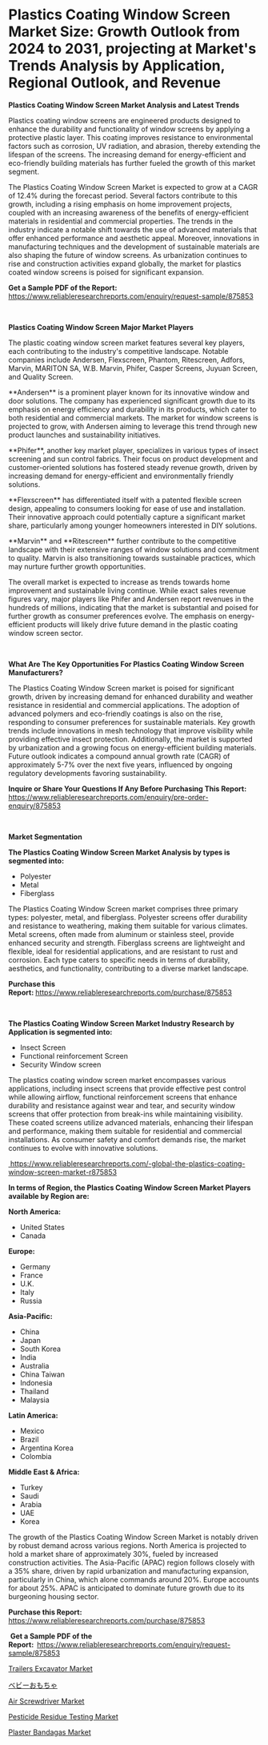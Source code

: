 <p><h1>Plastics Coating Window Screen Market Size: Growth Outlook from 2024 to 2031, projecting at Market's Trends Analysis by Application, Regional Outlook, and Revenue</h1></p><p><strong>Plastics Coating Window Screen Market Analysis and Latest Trends</strong></p>
<p><p>Plastics coating window screens are engineered products designed to enhance the durability and functionality of window screens by applying a protective plastic layer. This coating improves resistance to environmental factors such as corrosion, UV radiation, and abrasion, thereby extending the lifespan of the screens. The increasing demand for energy-efficient and eco-friendly building materials has further fueled the growth of this market segment.</p><p>The Plastics Coating Window Screen Market is expected to grow at a CAGR of 12.4% during the forecast period. Several factors contribute to this growth, including a rising emphasis on home improvement projects, coupled with an increasing awareness of the benefits of energy-efficient materials in residential and commercial properties. The trends in the industry indicate a notable shift towards the use of advanced materials that offer enhanced performance and aesthetic appeal. Moreover, innovations in manufacturing techniques and the development of sustainable materials are also shaping the future of window screens. As urbanization continues to rise and construction activities expand globally, the market for plastics coated window screens is poised for significant expansion.</p></p>
<p><strong>Get a Sample PDF of the Report:&nbsp;</strong> <a href="https://www.reliableresearchreports.com/enquiry/request-sample/875853">https://www.reliableresearchreports.com/enquiry/request-sample/875853</a></p>
<p>&nbsp;</p>
<p><strong>Plastics Coating Window Screen Major Market Players</strong></p>
<p><p>The plastic coating window screen market features several key players, each contributing to the industry's competitive landscape. Notable companies include Andersen, Flexscreen, Phantom, Ritescreen, Adfors, Marvin, MARITON SA, W.B. Marvin, Phifer, Casper Screens, Juyuan Screen, and Quality Screen.</p><p>**Andersen** is a prominent player known for its innovative window and door solutions. The company has experienced significant growth due to its emphasis on energy efficiency and durability in its products, which cater to both residential and commercial markets. The market for window screens is projected to grow, with Andersen aiming to leverage this trend through new product launches and sustainability initiatives.</p><p>**Phifer**, another key market player, specializes in various types of insect screening and sun control fabrics. Their focus on product development and customer-oriented solutions has fostered steady revenue growth, driven by increasing demand for energy-efficient and environmentally friendly solutions.</p><p>**Flexscreen** has differentiated itself with a patented flexible screen design, appealing to consumers looking for ease of use and installation. Their innovative approach could potentially capture a significant market share, particularly among younger homeowners interested in DIY solutions.</p><p>**Marvin** and **Ritescreen** further contribute to the competitive landscape with their extensive ranges of window solutions and commitment to quality. Marvin is also transitioning towards sustainable practices, which may nurture further growth opportunities.</p><p>The overall market is expected to increase as trends towards home improvement and sustainable living continue. While exact sales revenue figures vary, major players like Phifer and Andersen report revenues in the hundreds of millions, indicating that the market is substantial and poised for further growth as consumer preferences evolve. The emphasis on energy-efficient products will likely drive future demand in the plastic coating window screen sector.</p></p>
<p>&nbsp;</p>
<p><strong>What Are The Key Opportunities For Plastics Coating Window Screen Manufacturers?</strong></p>
<p><p>The Plastics Coating Window Screen market is poised for significant growth, driven by increasing demand for enhanced durability and weather resistance in residential and commercial applications. The adoption of advanced polymers and eco-friendly coatings is also on the rise, responding to consumer preferences for sustainable materials. Key growth trends include innovations in mesh technology that improve visibility while providing effective insect protection. Additionally, the market is supported by urbanization and a growing focus on energy-efficient building materials. Future outlook indicates a compound annual growth rate (CAGR) of approximately 5-7% over the next five years, influenced by ongoing regulatory developments favoring sustainability.</p></p>
<p><strong>Inquire or Share Your Questions If Any Before Purchasing This Report:</strong> <a href="https://www.reliableresearchreports.com/enquiry/pre-order-enquiry/875853">https://www.reliableresearchreports.com/enquiry/pre-order-enquiry/875853</a></p>
<p>&nbsp;</p>
<p><strong>Market Segmentation</strong></p>
<p><strong>The Plastics Coating Window Screen Market Analysis by types is segmented into:</strong></p>
<p><ul><li>Polyester</li><li>Metal</li><li>Fiberglass</li></ul></p>
<p><p>The Plastics Coating Window Screen market comprises three primary types: polyester, metal, and fiberglass. Polyester screens offer durability and resistance to weathering, making them suitable for various climates. Metal screens, often made from aluminum or stainless steel, provide enhanced security and strength. Fiberglass screens are lightweight and flexible, ideal for residential applications, and are resistant to rust and corrosion. Each type caters to specific needs in terms of durability, aesthetics, and functionality, contributing to a diverse market landscape.</p></p>
<p><strong>Purchase this Report:&nbsp;</strong><a href="https://www.reliableresearchreports.com/purchase/875853">https://www.reliableresearchreports.com/purchase/875853</a></p>
<p>&nbsp;</p>
<p><strong>The Plastics Coating Window Screen Market Industry Research by Application is segmented into:</strong></p>
<p><ul><li>Insect Screen</li><li>Functional reinforcement Screen</li><li>Security Window screen</li></ul></p>
<p><p>The plastics coating window screen market encompasses various applications, including insect screens that provide effective pest control while allowing airflow, functional reinforcement screens that enhance durability and resistance against wear and tear, and security window screens that offer protection from break-ins while maintaining visibility. These coated screens utilize advanced materials, enhancing their lifespan and performance, making them suitable for residential and commercial installations. As consumer safety and comfort demands rise, the market continues to evolve with innovative solutions.</p></p>
<p><a href="https://www.reliableresearchreports.com/-global-the-plastics-coating-window-screen-market-r875853">&nbsp;https://www.reliableresearchreports.com/-global-the-plastics-coating-window-screen-market-r875853</a></p>
<p><strong>In terms of Region, the Plastics Coating Window Screen Market Players available by Region are:</strong></p>
<p>
    <p> <strong> North America: </strong>
        <ul>
            <li>United States</li>
            <li>Canada</li>
        </ul>
        </p> 
    <p> <strong> Europe: </strong>
        <ul>
            <li>Germany</li>
            <li>France</li>
            <li>U.K.</li>
            <li>Italy</li>
            <li>Russia</li>
        </ul>
        </p> 
    <p> <strong> Asia-Pacific: </strong>
        <ul>
            <li>China</li>
            <li>Japan</li>
            <li>South Korea</li>
            <li>India</li>
            <li>Australia</li>
            <li>China Taiwan</li>
            <li>Indonesia</li>
            <li>Thailand</li>
            <li>Malaysia</li>
        </ul>
        </p> 
    <p> <strong> Latin America: </strong>
        <ul>
            <li>Mexico</li>
            <li>Brazil</li>
            <li>Argentina Korea</li>
            <li>Colombia</li>
        </ul>
        </p> 
    <p> <strong> Middle East & Africa: </strong>
        <ul>
            <li>Turkey</li>
            <li>Saudi</li>
            <li>Arabia</li>
            <li>UAE</li>
            <li>Korea</li>
        </ul>
    </p>
    </p>
<p><p>The growth of the Plastics Coating Window Screen Market is notably driven by robust demand across various regions. North America is projected to hold a market share of approximately 30%, fueled by increased construction activities. The Asia-Pacific (APAC) region follows closely with a 35% share, driven by rapid urbanization and manufacturing expansion, particularly in China, which alone commands around 20%. Europe accounts for about 25%. APAC is anticipated to dominate future growth due to its burgeoning housing sector.</p></p>
<p><strong>Purchase this Report: </strong><a href="https://www.reliableresearchreports.com/purchase/875853">https://www.reliableresearchreports.com/purchase/875853</a></p>
<p>&nbsp;<strong>Get a Sample PDF of the Report:&nbsp;&nbsp;</strong><a href="https://www.reliableresearchreports.com/enquiry/request-sample/875853">https://www.reliableresearchreports.com/enquiry/request-sample/875853</a></p>
<p><strong></strong></p>
<p><p><a href="https://medium.com/@maryroseguilty/the-comprehensive-trailers-excavator-market-research-report-is-essential-for-understanding-ed3fb4ce6dec">Trailers Excavator Market</a></p><p><a href="https://medium.com/@sandymann91/%E5%B8%82%E5%A0%B4%E5%8B%95%E5%90%91%E3%81%AE%E8%A7%A3%E6%98%8E-%E3%82%B0%E3%83%AD%E3%83%BC%E3%83%90%E3%83%AB%E3%83%99%E3%83%93%E3%83%BC%E3%83%88%E3%82%A4%E5%B8%82%E5%A0%B4%E3%81%AE%E6%88%90%E9%95%B7%E3%81%A8%E5%9C%B0%E5%9F%9F%E5%88%A5%E3%81%AE%E6%B4%9E%E5%AF%9F-2024-2031-b4fab7b7d9ee?postPublishedType=initial">ベビーおもちゃ</a></p><p><a href="https://medium.com/@lorenzobode/the-air-screwdriver-market-decisions-are-mostly-driven-by-resource-optimization-and-b47c62950a76">Air Screwdriver Market</a></p><p><a href="https://www.linkedin.com/pulse/pesticide-residue-testing-market-forecast-global-trends-oa8je?trackingId=Loj0FXenSYKXcxQx9WVtSg%3D%3D">Pesticide Residue Testing Market</a></p><p><a href="https://github.com/MonroeBullock54/Market-Research-Report-List-1/blob/main/plaster-bandagas-market.md">Plaster Bandagas Market</a></p></p>